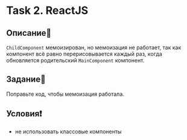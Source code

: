 # Task 2. ReactJS

## Описание📌

`ChildComponent` мемоизирован, но мемоизация не работает, так как компонент всё равно перерисовывается каждый раз, когда обновляется родительский `MainComponent` компонент.

## Задание📝

Поправьте код, чтобы мемоизация работала.

## Условия❗️

 * не использовать классовые компоненты

<!-- ***

##### [Ссылка на песочницу](https://codesandbox.io/s/task-2-k8wje6) -->
